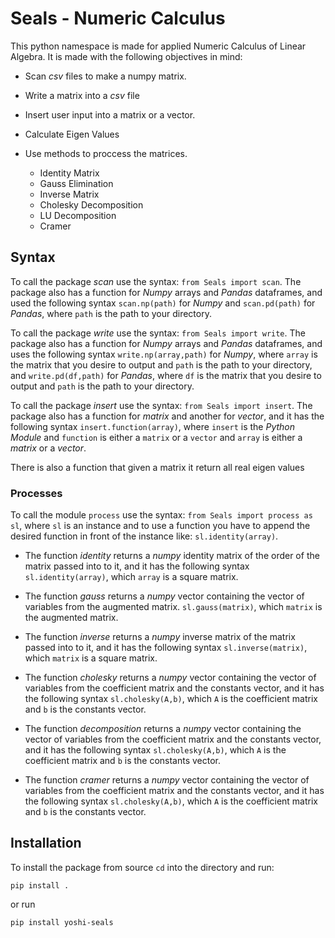 # Seals - Numeric Calculus

This python namespace is made for applied Numeric Calculus of Linear Algebra. It is made with the following objectives in mind:

* Scan *csv* files to make a numpy matrix.

* Write a matrix into a *csv* file

* Insert user input into a matrix or a vector.

* Calculate Eigen Values

* Use methods to proccess the matrices.
  * Identity Matrix
  * Gauss Elimination
  * Inverse Matrix
  * Cholesky Decomposition
  * LU Decomposition
  * Cramer

## Syntax

To call the package *scan* use the syntax: `from Seals import scan`. The package also has a function for *Numpy* arrays and *Pandas* dataframes, and used the following syntax `scan.np(path)` for *Numpy* and `scan.pd(path)` for *Pandas*, where `path` is the path to your directory.

To call the package *write* use the syntax: `from Seals import write`. The package also has a function for *Numpy* arrays and *Pandas* dataframes, and uses the following syntax `write.np(array,path)` for *Numpy*, where `array` is the matrix that you desire to output and `path` is the path to your directory, and `write.pd(df,path)` for *Pandas*, where `df` is the matrix that you desire to output and `path` is the path to your directory.

To call the package *insert* use the syntax: `from Seals import insert`. The package also has a function for *matrix* and another for *vector*, and it has the following syntax `insert.function(array)`, where `insert` is the *Python Module* and `function` is either a `matrix` or a `vector` and `array` is either a *matrix* or a *vector*.

There is also a function that given a matrix it return all real eigen values

### Processes

To call the module `process` use the syntax: `from Seals import process as sl`, where `sl` is an instance and to use a function you have to append the desired function in front of the instance like: `sl.identity(array)`.

* The function *identity* returns a *numpy* identity matrix of the order of the matrix passed into to it, and it has the following syntax `sl.identity(array)`, which `array` is a square matrix.

* The function *gauss* returns a *numpy* vector containing the vector of variables from the augmented matrix. `sl.gauss(matrix)`, which `matrix` is the augmented matrix.

* The function *inverse* returns a *numpy* inverse matrix of the matrix passed into to it, and it has the following syntax `sl.inverse(matrix)`, which `matrix` is a square matrix.

* The function *cholesky* returns a *numpy* vector containing the vector of variables from the coefficient matrix and the constants vector, and it has the following syntax `sl.cholesky(A,b)`, which `A` is the coefficient matrix and `b` is the constants vector.
  
* The function *decomposition* returns a *numpy* vector containing the vector of variables from the coefficient matrix and the constants vector, and it has the following syntax `sl.cholesky(A,b)`, which `A` is the coefficient matrix and `b` is the constants vector.

* The function *cramer* returns a *numpy* vector containing the vector of variables from the coefficient matrix and the constants vector, and it has the following syntax `sl.cholesky(A,b)`, which `A` is the coefficient matrix and `b` is the constants vector.

## Installation

To install the package from source `cd` into the directory and run:

`pip install .`

or run

`pip install yoshi-seals`
